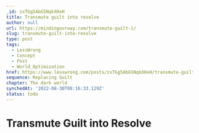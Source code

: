 ```yaml
---
_id: zxTGg5AbGSNqkXHxH
title: Transmute guilt into resolve
author: null
url: https://mindingourway.com/transmute-guilt-i/
slug: transmute-guilt-into-resolve
type: post
tags:
  - LessWrong
  - Concept
  - Post
  - World_Optimization
href: https://www.lesswrong.com/posts/zxTGg5AbGSNqkXHxH/transmute-guilt-into-resolve
sequence: Replacing Guilt
chapter: The dark world
synchedAt: '2022-08-30T08:16:33.129Z'
status: todo
---
```


# Transmute Guilt into Resolve
